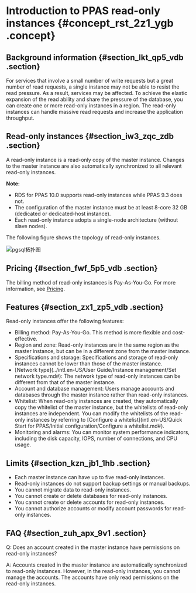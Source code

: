 # Introduction to PPAS read-only instances {#concept_rst_2z1_ygb .concept}

## Background information {#section_lkt_qp5_vdb .section}

For services that involve a small number of write requests but a great number of read requests, a single instance may not be able to resist the read pressure. As a result, services may be affected. To achieve the elastic expansion of the read ability and share the pressure of the database, you can create one or more read-only instances in a region. The read-only instances can handle massive read requests and increase the application throughput.

## Read-only instances {#section_iw3_zqc_zdb .section}

A read-only instance is a read-only copy of the master instance. Changes to the master instance are also automatically synchronized to all relevant read-only instances.

**Note:** 

-   RDS for PPAS 10.0 supports read-only instances while PPAS 9.3 does not.
-   The configuration of the master instance must be at least 8-core 32 GB \(dedicated or dedicated-host instance\).
-   Each read-only instance adopts a single-node architecture \(without slave nodes\).

The following figure shows the topology of read-only instances.

![pgsql拓扑图](http://static-aliyun-doc.oss-cn-hangzhou.aliyuncs.com/assets/img/134807/156566595540410_en-US.png)

## Pricing {#section_fwf_5p5_vdb .section}

The billing method of read-only instances is Pay-As-You-Go. For more information, see [Pricing](https://www.alibabacloud.com/product/apsaradb-for-rds?spm=a3c0i.7938564.220486.8.10521d15K8Buqg#pricing).

## Features {#section_zx1_zp5_vdb .section}

Read-only instances offer the following features:

-   Billing method: Pay-As-You-Go. This method is more flexible and cost-effective.
-   Region and zone: Read-only instances are in the same region as the master instance, but can be in a different zone from the master instance.
-   Specifications and storage: Specifications and storage of read-only instances cannot be lower than those of the master instance.
-   [Network type](../intl.en-US/User Guide/Instance management/Set network type.md#): The network type of read-only instances can be different from that of the master instance.
-   Account and database management: Users manage accounts and databases through the master instance rather than read-only instances.
-   Whitelist: When read-only instances are created, they automatically copy the whitelist of the master instance, but the whitelists of read-only instances are independent. You can modify the whitelists of the read-only instances by referring to [Configure a whitelist](intl.en-US/Quick Start for PPAS/Initial configuration/Configure a whitelist.md#).
-   Monitoring and alarms: You can monitor system performance indicators, including the disk capacity, IOPS, number of connections, and CPU usage.

## Limits {#section_kzn_jb1_1hb .section}

-   Each master instance can have up to five read-only instances.
-   Read-only instances do not support backup settings or manual backups.
-   You cannot migrate data to read-only instances.
-   You cannot create or delete databases for read-only instances.
-   You cannot create or delete accounts for read-only instances.
-   You cannot authorize accounts or modify account passwords for read-only instances.

## FAQ {#section_zuh_apx_9v1 .section}

Q: Does an account created in the master instance have permissions on read-only instances?

A: Accounts created in the master instance are automatically synchronized to read-only instances. However, in the read-only instances, you cannot manage the accounts. The accounts have only read permissions on the read-only instances.

